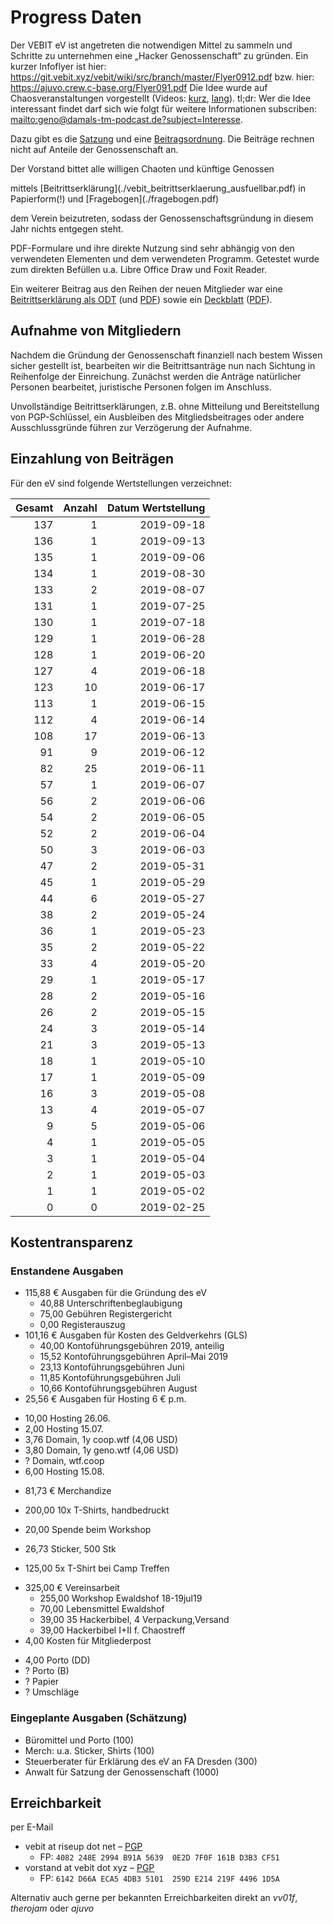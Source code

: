 
# Progress Daten


Der VEBIT eV ist angetreten die notwendigen Mittel zu sammeln und
Schritte zu unternehmen eine „Hacker Genossenschaft“ zu gründen.
Ein kurzer Infoflyer ist hier: https://git.vebit.xyz/vebit/wiki/src/branch/master/Flyer0912.pdf bzw. hier: https://ajuvo.crew.c-base.org/Flyer091.pdf
Die Idee wurde auf Chaosveranstaltungen vorgestellt
(Videos: [kurz](https://media.ccc.de/v/34c3-9256-lightning_talks_day_2#t=2721 "Lighningtalks Tag 2, 34c3"), [lang](https://media.ccc.de/v/35c3chaoswest-37-hacker-eg-genossenschaft-fr-chaosnahes-wirtschaften "ChaosWest, 35c3")).
tl;dr: Wer die Idee interessant findet darf sich wie folgt für weitere Informationen subscriben: <mailto:geno@damals-tm-podcast.de?subject=Interesse>.

Dazu gibt es die [Satzung] und eine [Beitragsordnung].
Die Beiträge rechnen nicht auf Anteile der Genossenschaft an.

Der Vorstand bittet alle willigen Chaoten und künftige Genossen
<!--**bis 17. Juni 2019**--> mittels [Beitrittserklärung](./vebit_beitrittserklaerung_ausfuellbar.pdf) in Papierform(!) und [Fragebogen](./fragebogen.pdf)
dem Verein beizutreten, sodass der Genossenschaftsgründung in
diesem Jahr nichts entgegen steht.

PDF-Formulare und ihre direkte Nutzung sind sehr abhängig von den
verwendeten Elementen und dem verwendeten Programm. Getestet wurde
zum direkten Befüllen u.a. Libre Office Draw und Foxit Reader.
  
Ein weiterer Beitrag aus den Reihen der neuen Mitglieder war eine
[Beitrittserklärung als ODT](./vebit_beitrittserklaerung_ausfuellbar.odt)
(und [PDF](./vebit_beitrittserklaerung_ausfuellbar.pdf)) sowie ein
[Deckblatt](./vebit_rueckadressblatt_ausfuellbar.odt)
([PDF](./vebit_rueckadressblatt_ausfuellbar.pdf)).

[Satzung]: https://git.vebit.xyz/vebit/wiki/src/branch/master/satzung.markdown
[Beitragsordnung]: https://git.vebit.xyz/vebit/wiki/src/branch/master/beitragsordnung.markdown

## Aufnahme von Mitgliedern

Nachdem die Gründung der Genossenschaft finanziell nach bestem Wissen
sicher gestellt ist, bearbeiten wir die Beitrittsanträge nun nach
Sichtung in Reihenfolge der Einreichung. Zunächst werden die Anträge
natürlicher Personen bearbeitet, juristische Personen folgen
im Anschluss.

Unvollständige Beitrittserklärungen, z.B. ohne Mitteilung und
Bereitstellung von PGP-Schlüssel, ein Ausbleiben des Mitgliedsbeitrages
oder andere Ausschlussgründe führen zur Verzögerung der Aufnahme.

## Einzahlung von Beiträgen
 
Für den eV sind folgende Wertstellungen verzeichnet:

Gesamt | Anzahl | Datum Wertstellung
------:|-------:|------:
137 | 1 | 2019-09-18
136 | 1 | 2019-09-13
135 | 1 | 2019-09-06
134 | 1 | 2019-08-30
133 | 2 | 2019-08-07
131 | 1 | 2019-07-25
130 | 1 | 2019-07-18
129 | 1 | 2019-06-28
128 | 1 | 2019-06-20
127 | 4 | 2019-06-18
123 |10 | 2019-06-17
113 | 1 | 2019-06-15
112 | 4 | 2019-06-14
108 |17 | 2019-06-13 
 91 | 9 | 2019-06-12
 82 |25 | 2019-06-11
 57 | 1 | 2019-06-07
 56 | 2 | 2019-06-06
 54 | 2 | 2019-06-05
 52 | 2 | 2019-06-04
 50 | 3 | 2019-06-03
 47 | 2 | 2019-05-31
 45 | 1 | 2019-05-29
 44 | 6 | 2019-05-27
 38 | 2 | 2019-05-24
 36 | 1 | 2019-05-23
 35 | 2 | 2019-05-22
 33 | 4 | 2019-05-20
 29 | 1 | 2019-05-17
 28 | 2 | 2019-05-16
 26 | 2 | 2019-05-15
 24 | 3 | 2019-05-14
 21 | 3 | 2019-05-13
 18 | 1 | 2019-05-10
 17 | 1 | 2019-05-09
 16 | 3 | 2019-05-08
 13 | 4 | 2019-05-07
  9 | 5 | 2019-05-06
  4 | 1 | 2019-05-05
  3 | 1 | 2019-05-04
  2 | 1 | 2019-05-03
  1 | 1 | 2019-05-02
  0 | 0 | 2019-02-25

<!--
* Davon Zahlungen ohne Beitrittsantrag: 24
* Dazu Beitrittserklärungen ohne Zahlungseingang: 7
-->
## Kostentransparenz

### Enstandene Ausgaben

* 115,88 € Ausgaben für die Gründung des eV
  + 40,88 Unterschriftenbeglaubigung
  + 75,00 Gebühren Registergericht
  +  0,00 Registerauszug
* 101,16 € Ausgaben für Kosten des Geldverkehrs (GLS)
  + 40,00 Kontoführungsgebühren 2019, anteilig
  + 15,52 Kontoführungsgebühren April–Mai 2019
  + 23,13 Kontoführungsgebühren Juni
  + 11,85 Kontoführungsgebühren Juli
  + 10,66 Kontoführungsgebühren August
*  25,56 € Ausgaben für Hosting 6 € p.m.
  + 10,00 Hosting 26.06.
  +  2,00 Hosting 15.07.
  +  3,76 Domain, 1y coop.wtf (4,06 USD)
  +  3,80 Domain, 1y geno.wtf (4,06 USD)
  +  ? Domain, wtf.coop
  +  6,00 Hosting 15.08.
*  81,73 € Merchandize
  + 200,00 10x T-Shirts, handbedruckt
  -  20,00 Spende beim Workshop
  +  26,73 Sticker, 500 Stk
  - 125,00 5x T-Shirt bei Camp Treffen
* 325,00 € Vereinsarbeit
  + 255,00 Workshop Ewaldshof 18-19jul19
  +  70,00 Lebensmittel Ewaldshof
  +  39,00 35 Hackerbibel, 4 Verpackung,Versand
  -  39,00 Hackerbibel I+II f. Chaostreff
*   4,00 Kosten für Mitgliederpost
  +   4,00 Porto (DD)
  +   ? Porto (B)
  +   ? Papier
  +   ? Umschläge

### Eingeplante Ausgaben (Schätzung)

* Büromittel und Porto (100)
* Merch: u.a. Sticker, Shirts (100)
* Steuerberater für Erklärung des eV an FA Dresden (300)
* Anwalt für Satzung der Genossenschaft (1000)

## Erreichbarkeit

per E-Mail
* vebit at riseup dot net – [PGP](./vebit.gpg)
  + FP: `4082 248E 2994 B91A 5639  0E2D 7F0F 161B D3B3 CF51`
* vorstand at vebit dot xyz – [PGP](./vorstand.gpg)
  + FP: `6142 D66A ECA5 4DB3 5101  259D E214 219F 4496 1D5A`

Alternativ auch gerne per bekannten Erreichbarkeiten direkt an *vv01f*, *therojam* oder *ajuvo*
